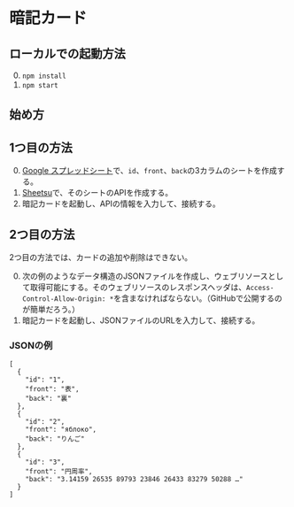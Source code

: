 # 暗記カード

## ローカルでの起動方法

0. `npm install`
0. `npm start`

## 始め方

## 1つ目の方法

0. [Google スプレッドシート](https://docs.google.com/spreadsheets/)で、`id`、`front`、`back`の3カラムのシートを作成する。
0. [Sheetsu](https://sheetsu.com/)で、そのシートのAPIを作成する。
0. 暗記カードを起動し、APIの情報を入力して、接続する。

## 2つ目の方法

2つ目の方法では、カードの追加や削除はできない。

0. 次の例のようなデータ構造のJSONファイルを作成し、ウェブリソースとして取得可能にする。そのウェブリソースのレスポンスヘッダは、`Access-Control-Allow-Origin: *`を含まなければならない。（GitHubで公開するのが簡単だろう。）
0. 暗記カードを起動し、JSONファイルのURLを入力して、接続する。

### JSONの例

```
[
  {
    "id": "1",
    "front": "表",
    "back": "裏"
  },
  {
    "id": "2",
    "front": "яблоко",
    "back": "りんご"
  },
  {
    "id": "3",
    "front": "円周率",
    "back": "3.14159 26535 89793 23846 26433 83279 50288 …"
  }
]
```
